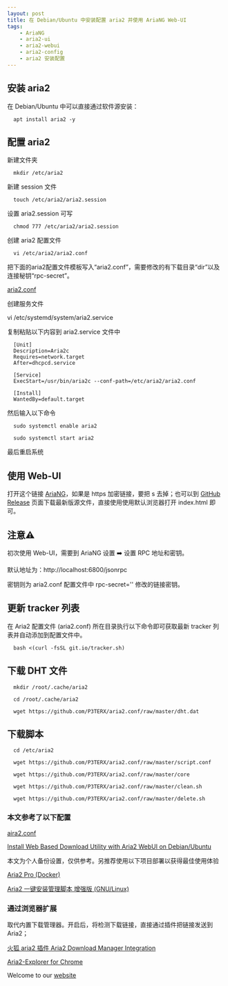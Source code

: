 ```yaml
---
layout: post
title: ﻿在 Debian/Ubuntu 中安装配置 aria2 并使用 AriaNG Web-UI
tags:
    - AriaNG
    - aria2-ui
    - aria2-webui
    - aria2-config
    - aria2 安装配置
---
```

## 安装 aria2

在 Debian/Ubuntu 中可以直接通过软件源安装：

      apt install aria2 -y

## 配置 aria2

新建文件夹

      mkdir /etc/aria2

新建 session 文件

      touch /etc/aria2/aria2.session
      
设置 aria2.session 可写

      chmod 777 /etc/aria2/aria2.session
      
创建 aria2 配置文件

      vi /etc/aria2/aria2.conf
      
把下面的aria2配置文件模板写入“aria2.conf”，需要修改的有下载目录“dir”以及连接秘钥“rpc-secret”。

[aria2.conf](https://github.com/huijingfei/AriaNg/releases/download/1.0/aria2.conf)

创建服务文件

vi /etc/systemd/system/aria2.service

复制粘贴以下内容到 aria2.service 文件中

      [Unit]
      Description=Aria2c
      Requires=network.target
      After=dhcpcd.service

      [Service]
      ExecStart=/usr/bin/aria2c --conf-path=/etc/aria2/aria2.conf

      [Install]
      WantedBy=default.target
      
然后输入以下命令


      sudo systemctl enable aria2

      sudo systemctl start aria2

最后重启系统

## 使用 Web-UI

打开这个链接 [AriaNG](http://ariang.mayswind.net/latest/#!/downloading)，如果是 https 加密链接，要把 s 去掉；也可以到 [GitHub Release](https://github.com/mayswind/AriaNg) 页面下载最新版源文件，直接使用使用默认浏览器打开 index.html 即可。

## 注意⚠️

初次使用 Web-UI，需要到 AriaNG 设置 ➡️ 设置 RPC 地址和密钥。

默认地址为：http://localhost:6800/jsonrpc

密钥则为 aria2.conf 配置文件中 rpc-secret='' 修改的链接密钥。

## 更新 tracker 列表

在 Aria2 配置文件 (aria2.conf) 所在目录执行以下命令即可获取最新 tracker 列表并自动添加到配置文件中。

      bash <(curl -fsSL git.io/tracker.sh)

## 下载 DHT 文件

      mkdir /root/.cache/aria2

      cd /root/.cache/aria2

      wget https://github.com/P3TERX/aria2.conf/raw/master/dht.dat

## 下载脚本

      cd /etc/aria2
      
      wget https://github.com/P3TERX/aria2.conf/raw/master/script.conf

      wget https://github.com/P3TERX/aria2.conf/raw/master/core

      wget https://github.com/P3TERX/aria2.conf/raw/master/clean.sh

      wget https://github.com/P3TERX/aria2.conf/raw/master/delete.sh
      
### 本文参考了以下配置

[aira2.conf](https://github.com/P3TERX/aria2.conf)

[Install Web Based Download Utility with Aria2 WebUI on Debian/Ubuntu](https://i12bretro.github.io/tutorials/0254.html)

本文为个人备份设置，仅供参考。另推荐使用以下项目部署以获得最佳使用体验

[Aria2 Pro (Docker)](https://github.com/P3TERX/docker-aria2-pro)
    
[Aria2 一键安装管理脚本 增强版 (GNU/Linux)](https://github.com/P3TERX/aria2.sh)

### 通过浏览器扩展

取代内置下载管理器。开启后，将检测下载链接，直接通过插件把链接发送到 Aria2；

[火狐 aria2 插件 Aria2 Download Manager Integration](https://addons.mozilla.org/en-US/firefox/addon/aria2-integration/)

[Aria2-Explorer for Chrome](https://chromewebstore.google.com/detail/aria2-explorer/mpkodccbngfoacfalldjimigbofkhgjn?hl=en-US&utm_source=ext_sidebar)

Welcome to our [website](https://blog.tigress.cc/)
